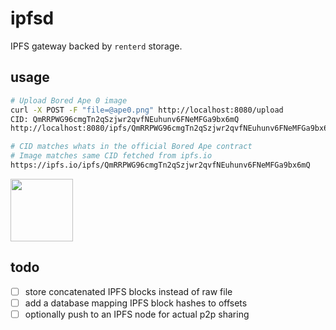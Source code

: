 # ipfsd

IPFS gateway backed by `renterd` storage.

## usage

```sh
# Upload Bored Ape 0 image
curl -X POST -F "file=@ape0.png" http://localhost:8080/upload
CID: QmRRPWG96cmgTn2qSzjwr2qvfNEuhunv6FNeMFGa9bx6mQ
http://localhost:8080/ipfs/QmRRPWG96cmgTn2qSzjwr2qvfNEuhunv6FNeMFGa9bx6mQ

# CID matches whats in the official Bored Ape contract
# Image matches same CID fetched from ipfs.io
https://ipfs.io/ipfs/QmRRPWG96cmgTn2qSzjwr2qvfNEuhunv6FNeMFGa9bx6mQ
```
<image width="100px" src="https://ipfs.io/ipfs/QmRRPWG96cmgTn2qSzjwr2qvfNEuhunv6FNeMFGa9bx6mQ" />

## todo
- [ ] store concatenated IPFS blocks instead of raw file
- [ ] add a database mapping IPFS block hashes to offsets
- [ ] optionally push to an IPFS node for actual p2p sharing